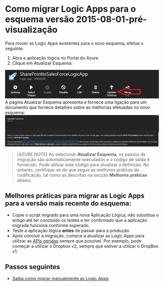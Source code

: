 <properties
    pageTitle="Como migrar Logic Apps para o esquema versão 2015-08-01-pré-visualização | App Service do Microsoft Azure"
    description="Pode migrar facilmente as Logic Apps para a versão mais recente do esquema. Basta seguir estes passos."
    services="logic-apps"
    documentationCenter=""
    authors="MSFTMAN"
    manager="erikre"
    editor=""
    tags="connectors"/>

<tags
    ms.service="logic-apps"
    ms.workload="integration"
    ms.tgt_pltfrm="na"
    ms.devlang="na"
    ms.topic="get-started-article"
    ms.date="08/23/2016"
    ms.author="deonhe"/>


# Como migrar Logic Apps para o esquema versão 2015-08-01-pré-visualização

Para mover as Logic Apps existentes para o novo esquema, efetue o seguinte:  
1. Abra a aplicação lógica no Portal do Azure  
2. Clique em Atualizar Esquema:

 ![Ícone de API][step1]   
A página Atualizar Esquema apresenta e fornece uma ligação para um documento que fornece detalhes sobre as melhorias efetuadas no novo esquema: ![Ícone de API][step2]

>[AZURE.NOTE] Ao selecionar **Atualizar Esquema**, os passos de migração são automaticamente executados e o código de saída é fornecido. Pode utilizar este código para atualizar a definição. No entanto, certifique-se de que segue as melhores práticas de codificação, tal como as descritas na secção **Melhores práticas** abaixo.

## Melhores práticas para migrar as Logic Apps para a versão mais recente do esquema:  

- Copie o script migrado para uma nova Aplicação Lógica, não substitua o antigo até ter concluído os testes e ter confirmado que a aplicação migrada funciona conforme esperado.
- Teste a aplicação lógica **antes** de passar para a produção
- Após concluir a migração, comece a atualizar as Logic Apps para utilizar as [APIs geridas](./apis-list.md) sempre que possível. Por exemplo, pode começar a utilizar o Dropbox v2, sempre que estiver a utilizar o DropBox v1.


## Passos seguintes
-  [Saiba como migrar manualmente as Logic Apps](../app-service-logic/app-service-logic-schema-2015-08-01.md)


<!--Icon references-->
[step1]: ./media/connectors-schema-migration/migrateschema1.png
[step2]: ./media/connectors-schema-migration/migrateschema2.png









<!--HONumber=Sep16_HO3-->


